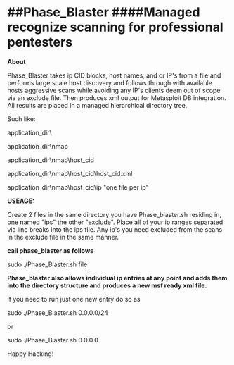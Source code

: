 ##Phase_Blaster
####Managed recognize scanning for professional pentesters
=============

**About**

Phase_Blaster takes ip CID blocks, host names, and or IP's from a file and performs large scale host discovery and follows through with available hosts aggressive scans while avoiding any IP's clients deem out of scope via an exclude file. Then produces xml output for Metasploit DB integration. All results are placed in a managed hierarchical directory tree.

Such like:

application_dir\

application_dir\nmap

application_dir\nmap\host_cid

application_dir\nmap\host_cid\host_cid.xml

application_dir\nmap\host_cid\ip "one file per ip"

**USEAGE:**

Create 2 files in the same directory you have Phase_blaster.sh residing in, one named "ips" the other "exclude". Place all of your ip ranges separated via line breaks into the ips file. Any ip's you need excluded from the scans in the exclude file in the same manner.

**call phase_blaster as follows**

sudo ./Phase_Blaster.sh file

**Phase_blaster also allows individual ip entries at any point and adds them into the directory structure and produces a new msf ready xml file.**

if you need to run just one new entry do so as

sudo ./Phase_Blaster.sh 0.0.0.0/24

or

sudo ./Phase_Blaster.sh 0.0.0.0

Happy Hacking!
